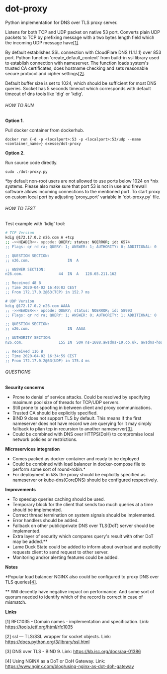 # dot-proxy
Python implementation for DNS over TLS proxy server.

Listens for both TCP and UDP packet on native 53 port. Converts plain UDP packets to TCP by prefixing message with a 
two bytes length field which the incoming UDP message have[[1]](#1).

By default establishes SSL connection with CloudFlare DNS (1.1.1.1) over 853 port. Python function 
'create_default_context' from build-in ssl library used to establish connection with nameserver. 
The function loads system's trusted CA certificates, does hostname checking and sets reasonable secure 
protocol and cipher settings[[2]](#2).

Default buffer size is set to 1024, which should be sufficient for most DNS queries.
Socket has 5 seconds timeout which corresponds with default timeout of dns tools like 'dig' or 'kdig'. 

###### HOW TO RUN

**Option 1.**

Pull docker container from dockerhub.

`docker run {-d -p <localport>:53 -p <localport>:53/udp --name <container_name>} exesse/dot-proxy`

**Option 2.**

Run source code directly.

`sudo ./dot-proxy.py`

*by default non-root users are not allowed to use ports below 1024 on *nix systems. Please also make sure that port 53 
is not in use and firewall software allows incoming connections to the mentioned port. To start proxy on custom local 
port by adjusting 'proxy_port' variable in 'dot-proxy.py' file.   

###### HOW TO TEST

Test example with 'kdig' tool:

````bash
# TCP Version
kdig @172.17.0.2 n26.com A +tcp
;; ->>HEADER<<- opcode: QUERY; status: NOERROR; id: 6574
;; Flags: qr rd ra; QUERY: 1; ANSWER: 1; AUTHORITY: 0; ADDITIONAL: 0

;; QUESTION SECTION:
;; n26.com.            		IN	A

;; ANSWER SECTION:
n26.com.            	44	IN	A	128.65.211.162

;; Received 48 B
;; Time 2020-04-02 16:40:02 CEST
;; From 172.17.0.2@53(TCP) in 152.7 ms

# UDP Version 
kdig @172.17.0.2 n26.com AAAA
;; ->>HEADER<<- opcode: QUERY; status: NOERROR; id: 58993
;; Flags: qr rd ra; QUERY: 1; ANSWER: 0; AUTHORITY: 1; ADDITIONAL: 0

;; QUESTION SECTION:
;; n26.com.            		IN	AAAA

;; AUTHORITY SECTION:
n26.com.            	155	IN	SOA	ns-1688.awsdns-19.co.uk. awsdns-hostmaster.amazon.com. 1 7200 900 1209600 86400

;; Received 116 B
;; Time 2020-04-02 16:34:59 CEST
;; From 172.17.0.2@53(UDP) in 175.4 ms
````

###### QUESTIONS

**Security concerns**

* Prone to denial of service attacks. Could be resolved by specifying maximum pool size of threads for TCP/UDP servers.
* Still prone to spoofing in between client and proxy communications.
* Trusted CA should be explicitly specified.
* BIND 9 does not support TLS by default. This means if the first nameserver does not have record we are querying for 
it may simply fallback to plian tcp in recursion to another nameserver[[3]](#3). 
* Could be combined with DNS over HTTPS(DoH) to compromise local network policies or restrictions.


**Microservices integration**
* Comes packed as docker container and ready to be deployed
* Could be combined with load balancer in docker-compose file to perform some sort of round-robin.* 
* For deployment in k8s the proxy should be explicitly specified as nameserver or kube-dns(CoreDNS) should be configured 
respectively.   


**Improvements**
* To speedup queries caching should be used.
* Temporary block for the client that sends too much queries at a time should be implemented.
* Correct thread termination on system signals should be implemented.
* Error handlers should be added. 
* Fallback on other public\private DNS over TLS(DoT) server should be implemented.
* Extra layer of security which compares query's result with other DoT may be added.**
* Lame Duck State could be added to inform about overload and explicitly requests client to send request to other server.
* Monitoring and\or alerting features could be added.

**Notes**

\*Popular load balancer NGINX also could be configured to proxy DNS over TLS queries[[4]](#4).

** Will decently have negative impact on performance. And some sort of quorum needed to identify which of the record is 
correct in case of mismatch.  

**Links**

<a id="1">[1]</a> 
RFC1035 - Domain names - implementation and specification.
Link: 
https://tools.ietf.org/html/rfc1035

<a id="1">[2]</a>
ssl — TLS/SSL wrapper for socket objects. 
Link: 
https://docs.python.org/3/library/ssl.html

<a id="1">[3]</a>
DNS over TLS - BIND 9.
Link: 
https://kb.isc.org/docs/aa-01386

<a id="1">[4]</a>
Using NGINX as a DoT or DoH Gateway.
Link:
https://www.nginx.com/blog/using-nginx-as-dot-doh-gateway
